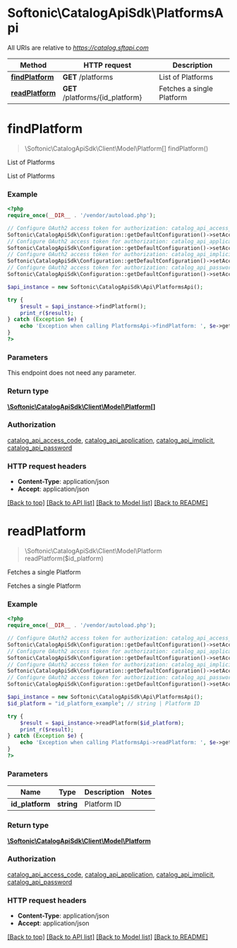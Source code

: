 # Softonic\CatalogApiSdk\PlatformsApi

All URIs are relative to *https://catalog.sftapi.com*

Method | HTTP request | Description
------------- | ------------- | -------------
[**findPlatform**](PlatformsApi.md#findPlatform) | **GET** /platforms | List of Platforms
[**readPlatform**](PlatformsApi.md#readPlatform) | **GET** /platforms/{id_platform} | Fetches a single Platform


# **findPlatform**
> \Softonic\CatalogApiSdk\Client\Model\Platform[] findPlatform()

List of Platforms

List of Platforms

### Example
```php
<?php
require_once(__DIR__ . '/vendor/autoload.php');

// Configure OAuth2 access token for authorization: catalog_api_access_code
Softonic\CatalogApiSdk\Configuration::getDefaultConfiguration()->setAccessToken('YOUR_ACCESS_TOKEN');
// Configure OAuth2 access token for authorization: catalog_api_application
Softonic\CatalogApiSdk\Configuration::getDefaultConfiguration()->setAccessToken('YOUR_ACCESS_TOKEN');
// Configure OAuth2 access token for authorization: catalog_api_implicit
Softonic\CatalogApiSdk\Configuration::getDefaultConfiguration()->setAccessToken('YOUR_ACCESS_TOKEN');
// Configure OAuth2 access token for authorization: catalog_api_password
Softonic\CatalogApiSdk\Configuration::getDefaultConfiguration()->setAccessToken('YOUR_ACCESS_TOKEN');

$api_instance = new Softonic\CatalogApiSdk\Api\PlatformsApi();

try {
    $result = $api_instance->findPlatform();
    print_r($result);
} catch (Exception $e) {
    echo 'Exception when calling PlatformsApi->findPlatform: ', $e->getMessage(), PHP_EOL;
}
?>
```

### Parameters
This endpoint does not need any parameter.

### Return type

[**\Softonic\CatalogApiSdk\Client\Model\Platform[]**](../Model/Platform.md)

### Authorization

[catalog_api_access_code](../../README.md#catalog_api_access_code), [catalog_api_application](../../README.md#catalog_api_application), [catalog_api_implicit](../../README.md#catalog_api_implicit), [catalog_api_password](../../README.md#catalog_api_password)

### HTTP request headers

 - **Content-Type**: application/json
 - **Accept**: application/json

[[Back to top]](#) [[Back to API list]](../../README.md#documentation-for-api-endpoints) [[Back to Model list]](../../README.md#documentation-for-models) [[Back to README]](../../README.md)

# **readPlatform**
> \Softonic\CatalogApiSdk\Client\Model\Platform readPlatform($id_platform)

Fetches a single Platform

Fetches a single Platform

### Example
```php
<?php
require_once(__DIR__ . '/vendor/autoload.php');

// Configure OAuth2 access token for authorization: catalog_api_access_code
Softonic\CatalogApiSdk\Configuration::getDefaultConfiguration()->setAccessToken('YOUR_ACCESS_TOKEN');
// Configure OAuth2 access token for authorization: catalog_api_application
Softonic\CatalogApiSdk\Configuration::getDefaultConfiguration()->setAccessToken('YOUR_ACCESS_TOKEN');
// Configure OAuth2 access token for authorization: catalog_api_implicit
Softonic\CatalogApiSdk\Configuration::getDefaultConfiguration()->setAccessToken('YOUR_ACCESS_TOKEN');
// Configure OAuth2 access token for authorization: catalog_api_password
Softonic\CatalogApiSdk\Configuration::getDefaultConfiguration()->setAccessToken('YOUR_ACCESS_TOKEN');

$api_instance = new Softonic\CatalogApiSdk\Api\PlatformsApi();
$id_platform = "id_platform_example"; // string | Platform ID

try {
    $result = $api_instance->readPlatform($id_platform);
    print_r($result);
} catch (Exception $e) {
    echo 'Exception when calling PlatformsApi->readPlatform: ', $e->getMessage(), PHP_EOL;
}
?>
```

### Parameters

Name | Type | Description  | Notes
------------- | ------------- | ------------- | -------------
 **id_platform** | **string**| Platform ID |

### Return type

[**\Softonic\CatalogApiSdk\Client\Model\Platform**](../Model/Platform.md)

### Authorization

[catalog_api_access_code](../../README.md#catalog_api_access_code), [catalog_api_application](../../README.md#catalog_api_application), [catalog_api_implicit](../../README.md#catalog_api_implicit), [catalog_api_password](../../README.md#catalog_api_password)

### HTTP request headers

 - **Content-Type**: application/json
 - **Accept**: application/json

[[Back to top]](#) [[Back to API list]](../../README.md#documentation-for-api-endpoints) [[Back to Model list]](../../README.md#documentation-for-models) [[Back to README]](../../README.md)

